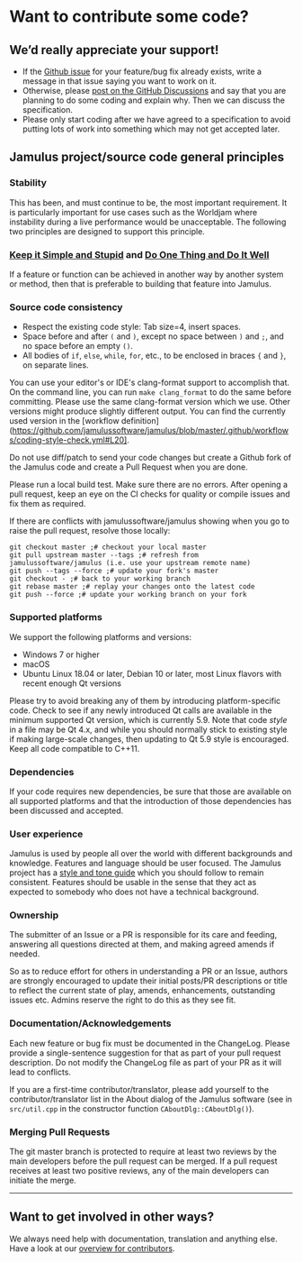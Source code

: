 # Want to contribute some code?

## We’d really appreciate your support!

- If the [Github issue](https://github.com/jamulussoftware/jamulus/issues) for your feature/bug fix already exists, write a message in that issue saying you want to work on it.
- Otherwise, please [post on the GitHub Discussions](https://github.com/jamulussoftware/jamulus/discussions) and say that you are planning to do some coding and explain why. Then we can discuss the specification.
- Please only start coding after we have agreed to a specification to avoid putting lots of work into something which may not get accepted later.

## Jamulus project/source code general principles

### Stability

This has been, and must continue to be, the most important requirement. It is particularly important for use cases such as the Worldjam where instability during a live performance would be unacceptable. The following two principles are designed to support this principle.

### [Keep it Simple and Stupid](https://en.wikipedia.org/wiki/KISS_principle) and [Do One Thing and Do It Well](https://en.wikipedia.org/wiki/Unix_philosophy#Do_One_Thing_and_Do_It_Well)

If a feature or function can be achieved in another way by another system or method, then that is preferable to building that feature into Jamulus.

### Source code consistency

- Respect the existing code style: Tab size=4, insert spaces.
- Space before and after `(` and `)`, except no space between `)` and `;`, and no space before an empty `()`.
- All bodies of `if`, `else`, `while`, `for`, etc., to be enclosed in braces `{` and `}`, on separate lines.

You can use your editor's or IDE's clang-format support to accomplish that.
On the command line, you can run `make clang_format` to do the same before committing.
Please use the same clang-format version which we use.
Other versions might produce slightly different output.
You can find the currently used version in the [workflow definition](https://github.com/jamulussoftware/jamulus/blob/master/.github/workflows/coding-style-check.yml#L20].

Do not use diff/patch to send your code changes but create a Github fork of the Jamulus code and create a Pull Request when you are done.

Please run a local build test. Make sure there are no errors. After opening a pull request, keep an eye on the CI checks for quality or compile issues and fix them as required.

If there are conflicts with jamulussoftware/jamulus showing when you go to raise the pull request, resolve those locally:

```shell
git checkout master ;# checkout your local master
git pull upstream master --tags ;# refresh from jamulussoftware/jamulus (i.e. use your upstream remote name)
git push --tags --force ;# update your fork's master
git checkout - ;# back to your working branch
git rebase master ;# replay your changes onto the latest code
git push --force ;# update your working branch on your fork
```

### Supported platforms

We support the following platforms and versions:

- Windows 7 or higher
- macOS <!-- Which versions? -->
- Ubuntu Linux 18.04 or later, Debian 10 or later, most Linux flavors with recent enough Qt versions
  <!-- Do we support BSD? I think a recent discussion was about FreeBSD? -->
  <!-- Should we already list Android? If so, what platforms/versions? -->

Please try to avoid breaking any of them by introducing platform-specific code. Check to see if any newly introduced Qt calls are available in the minimum supported Qt version, which is currently 5.9. Note that code _style_ in a file may be Qt 4.x, and while you should normally stick to existing style if making large-scale changes, then updating to Qt 5.9 style is encouraged.
Keep all code compatible to C++11.

### Dependencies

If your code requires new dependencies, be sure that those are available on all supported platforms and that the introduction of those dependencies has been discussed and accepted.

### User experience

Jamulus is used by people all over the world with different backgrounds and knowledge. Features and language should be user focused.
The Jamulus project has a [style and tone guide](https://jamulus.io/contribute/Style-and-Tone) which you should follow to remain consistent.
Features should be usable in the sense that they act as expected to somebody who does not have a technical background.

### Ownership

The submitter of an Issue or a PR is responsible for its care and feeding, answering all questions directed at them, and making agreed amends if needed.

So as to reduce effort for others in understanding a PR or an Issue, authors are strongly encouraged to update their initial posts/PR descriptions or title to reflect the current state of play, amends, enhancements, outstanding issues etc. Admins reserve the right to do this as they see fit.

### Documentation/Acknowledgements

Each new feature or bug fix must be documented in the ChangeLog. Please provide a single-sentence suggestion for that as part of your pull request description. Do not modify the ChangeLog file as part of your PR as it will lead to conflicts.

If you are a first-time contributor/translator, please add yourself to the contributor/translator list in the About dialog of the Jamulus software (see in `src/util.cpp` in the constructor function `CAboutDlg::CAboutDlg()`).

### Merging Pull Requests

The git master branch is protected to require at least two reviews by the main developers before the pull request can be merged. If a pull request receives at least two positive reviews, any of the main developers can initiate the merge.

---

## Want to get involved in other ways?

We always need help with documentation, translation and anything else. Have a look at our [overview for contributors](https://jamulus.io/wiki/Contribution).

